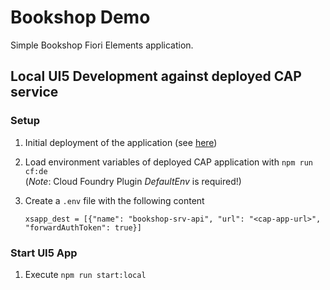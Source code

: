 # Bookshop Demo

Simple Bookshop Fiori Elements application.

## Local UI5 Development against deployed CAP service

### Setup

1. Initial deployment of the application (see [here](../../README.md#deployment))
2. Load environment variables of deployed CAP application with `npm run cf:de`  
   (*Note*: Cloud Foundry Plugin *DefaultEnv* is required!)
3. Create a `.env` file with the following content

   ```env
   xsapp_dest = [{"name": "bookshop-srv-api", "url": "<cap-app-url>", "forwardAuthToken": true}]
   ```

### Start UI5 App

1. Execute `npm run start:local`

